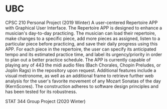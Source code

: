 # UBC
CPSC 210 Personal Project (2019 Winter)
A user-centered Repertoire APP with Graphical User Interface. The Repertoire APP is designed to enhance a musician's day-to-day practicing. The musician can load their repertoire, make changes to a specific piece, add more pieces as assigned, listen to a particular piece before practicing, and save their daily progress using this APP. For each piece in the repertoire, the user can specify its anticipated tempo and its estimated practice time, and label its urgency/priority in order to plan out a better practice schedule. The APP is currently capable of playing any of 443 the midi audio files (Bach Chorales, Chopin Preludes, or Joplin Rags) in the repository upon request. Additional features include a visual metronome, as well as an additional frame to retrieve further web analysis for the user's favorite movement of any Mozart Sonatas of the day (KernScores). The construction adheres to software design principles and has been tested for its robustness. 

STAT 344 Group Project (2020 Winter)
